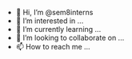 - 👋 Hi, I’m @sem8interns
- 👀 I’m interested in ...
- 🌱 I’m currently learning ...
- 💞️ I’m looking to collaborate on ...
- 📫 How to reach me ...

<!---
sem8interns/sem8interns is a ✨ special ✨ repository because its `README.md` (this file) appears on your GitHub profile.
You can click the Preview link to take a look at your changes.
--->
